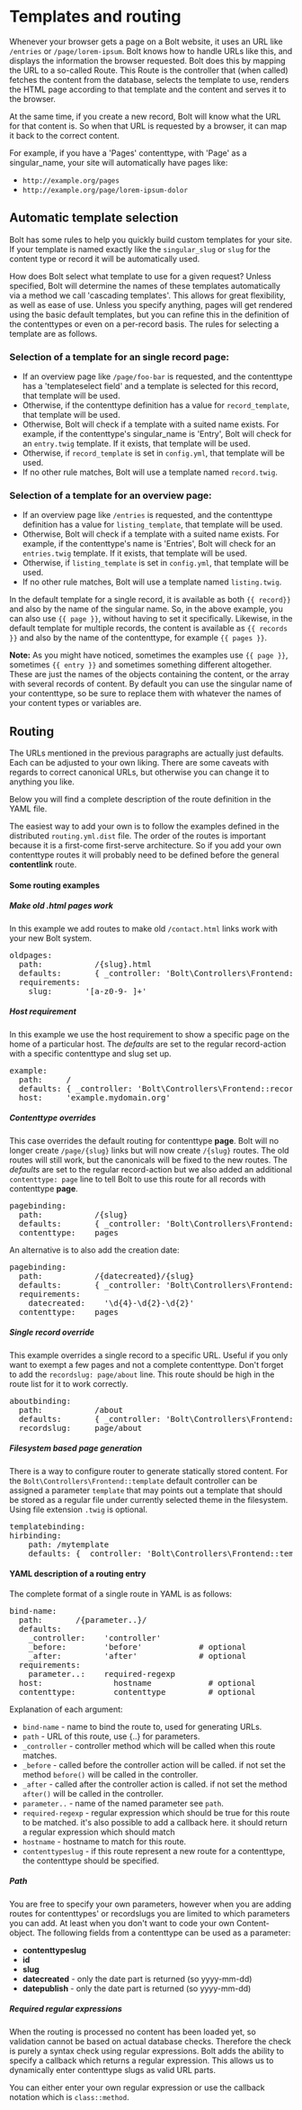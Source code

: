 Templates and routing
=====================

Whenever your browser gets a page on a Bolt website, it uses an URL like
`/entries` or `/page/lorem-ipsum`. Bolt knows how to handle URLs like this, and
displays the information the browser requested. Bolt does this by mapping the
URL to a so-called Route. This Route is the controller that (when called)
fetches the content from the database, selects the template to use, renders the
HTML page according to that template and the content and serves it to the
browser.

At the same time, if you create a new record, Bolt will know what the URL for
that content is. So when that URL is requested by a browser, it can map it back
to the correct content.

For example, if you have a 'Pages' contenttype, with 'Page' as a singular_name,
your site will automatically have pages like:

  - `http://example.org/pages`
  - `http://example.org/page/lorem-ipsum-dolor`


Automatic template selection
----------------------------

Bolt has some rules to help you quickly build custom templates for your site. 
If your template is named exactly like the `singular_slug` or `slug` for the
content type or record it will be automatically used.

How does Bolt select what template to use for a given request? Unless specified,
Bolt will determine the names of these templates automatically via a method we
call 'cascading templates'. This allows for great flexibility, as well as ease
of use. Unless you specify anything, pages will get rendered using the basic
default templates, but you can refine this in the definition of the contenttypes
or even on a per-record basis. The rules for selecting a template are as
follows.

### Selection of a template for an single record page:

  - If an overview page like `/page/foo-bar` is requested, and the contenttype
    has a 'templateselect field' and a template is selected for this record,
    that template will be used.
  - Otherwise, if the contenttype definition has a value for `record_template`,
    that template will be used.
  - Otherwise, Bolt will check if a template with a suited name exists. For
    example, if the contenttype's singular_name is 'Entry', Bolt will check for
    an `entry.twig` template. If it exists, that template will be used.
  - Otherwise, if `record_template` is set in `config.yml`, that template will
    be used.
  - If no other rule matches, Bolt will use a template named `record.twig`.

### Selection of a template for an overview page:

  - If an overview page like `/entries` is requested, and the contenttype
    definition has a value for `listing_template`, that template will be used.
  - Otherwise, Bolt will check if a template with a suited name exists. For
    example, if the contenttype's name is 'Entries', Bolt will check for an
    `entries.twig` template. If it exists, that template will be used.
  - Otherwise, if `listing_template` is set in `config.yml`, that template will
    be used.
  - If no other rule matches, Bolt will use a template named `listing.twig`.

In the default template for a single record, it is available as both `{{ record}}`
and also by the name of the singular name. So, in the above example, you can
also use `{{ page }}`, without having to set it specifically. Likewise, in the
default template for multiple records, the content is available as `{{ records }}`
and also by the name of the contenttype, for example `{{ pages }}`.

<p class="note"><strong>Note:</strong> As you might have noticed, sometimes the
examples use <code>{{ page }}</code>, sometimes <code>{{ entry }}</code> and
sometimes something different altogether. These are just the names of the
objects containing the content, or the array with several records of content. By
default you can use the singular name of your contenttype, so be sure to replace
them with whatever the names of your content types or variables are.</p>


Routing
-------

The URLs mentioned in the previous paragraphs are actually just defaults. Each
can be adjusted to your own liking. There are some caveats with regards to
correct canonical URLs, but otherwise you can change it to anything you like.

Below you will find a complete description of the route definition in the YAML
file.

The easiest way to add your own is to follow the examples defined in the
distributed `routing.yml.dist` file. The order of the routes is important
because it is a first-come first-serve architecture. So if you add your own
contenttype routes it will probably need to be defined before the general
**contentlink** route.

#### Some routing examples


##### Make old .html pages work

In this example we add routes to make old `/contact.html` links work with your
new Bolt system.

<pre class="brush: plain">
oldpages:
  path:           /{slug}.html
  defaults:       { _controller: 'Bolt\Controllers\Frontend::record', 'contenttypeslug': 'page' }
  requirements:
    slug:       '[a-z0-9-_]+'
</pre>


##### Host requirement

In this example we use the host requirement to show a specific page on the home
of a particular host. The _defaults_ are set to the regular record-action with a
specific contenttype and slug set up.

<pre class="brush: plain">
example:
  path:     /
  defaults: { _controller: 'Bolt\Controllers\Frontend::record', 'contenttypeslug': 'page', 'slug': 'example' }
  host:     'example.mydomain.org'
</pre>


##### Contenttype overrides

This case overrides the default routing for contenttype **page**. Bolt will no
longer create `/page/{slug}` links but will now create `/{slug}` routes. The old
routes will still work, but the canonicals will be fixed to the new routes. The
_defaults_ are set to the regular record-action but we also added an additional
`contenttype: page` line to tell Bolt to use this route for all records with
contenttype **page**.

<pre class="brush: plain">
pagebinding:
  path:           /{slug}
  defaults:       { _controller: 'Bolt\Controllers\Frontend::record', 'contenttypeslug': 'page' }
  contenttype:    pages
</pre>

An alternative is to also add the creation date:

<pre class="brush: plain">
pagebinding:
  path:           /{datecreated}/{slug}
  defaults:       { _controller: 'Bolt\Controllers\Frontend::record', 'contenttypeslug': 'page' }
  requirements:
    datecreated:    '\d{4}-\d{2}-\d{2}'
  contenttype:    pages
</pre>


##### Single record override

This example overrides a single record to a specific URL. Useful if you only
want to exempt a few pages and not a complete contenttype. Don't forget to add
the `recordslug: page/about` line. This route should be high in the route list
for it to work correctly.

<pre class="brush: plain">
aboutbinding:
  path:           /about
  defaults:       { _controller: 'Bolt\Controllers\Frontend::record', 'contenttypeslug': 'page', 'slug': 'about' }
  recordslug:     page/about
</pre>


##### Filesystem based page generation

There is a way to configure router to generate statically stored content.
For the `Bolt\Controllers\Frontend::template` default controller can be
assigned a parameter `template` that may points out a template that
should be stored as a regular file under currently selected theme in the
filesystem. Using file extension `.twig` is optional.

<pre class="brush: plain">
templatebinding:
hirbinding:
  	path: /mytemplate
  	defaults: { _controller: 'Bolt\Controllers\Frontend::template', template: 'mytemplate' }
</pre>


#### YAML description of a routing entry

The complete format of a single route in YAML is as follows:

<pre class="brush: plain">
bind-name:
  path:       /{parameter..}/
  defaults:
    _controller:    'controller'
    _before:        'before'            # optional
    _after:         'after'             # optional
  requirements:
    parameter..:    required-regexp
  host:               hostname            # optional
  contenttype:        contenttype         # optional
</pre>


Explanation of each argument:

  - `bind-name` - name to bind the route to, used for generating URLs.
  - `path` - URL of this route, use {..} for parameters.
  - `_controller` - controller method which will be called when this route
    matches.
  - `_before` - called before the controller action will be called. if not set
    the method `before()` will be called in the controller.
  - `_after` - called after the controller action is called. if not set the
    method `after()` will be called in the controller.
  - `parameter..` - name of the named parameter see `path`.
  - `required-regexp` - regular expression which should be true for this route
    to be matched. it's also possible to add a callback here. it should return a
    regular expression which should match
  - `hostname` - hostname to match for this route.
  - `contenttypeslug` - if this route represent a new route for a contenttype,
    the contenttype should be specified.

##### Path

You are free to specify your own parameters, however when you are adding routes
for contenttypes' or recordslugs you are limited to which parameters you can
add. At least when you don't want to code your own Content-object. The following
fields from a contenttype can be used as a parameter:

  - **contenttypeslug**
  - **id**
  - **slug**
  - **datecreated** - only the date part is returned (so yyyy-mm-dd)
  - **datepublish** - only the date part is returned (so yyyy-mm-dd)

##### Required regular expressions

When the routing is processed no content has been loaded yet, so validation
cannot be based on actual database checks. Therefore the check is purely a
syntax check using regular expressions. Bolt adds the ability to specify a
callback which returns a regular expression. This allows us to dynamically enter
contenttype slugs as valid URL parts.

You can either enter your own regular expression or use the callback notation
which is `class::method`.
